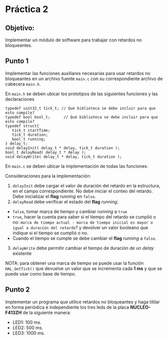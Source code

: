 # Práctica 2

## Objetivo:
Implementar un módulo de software para trabajar con retardos no bloqueantes. 

## Punto 1
Implementar las funciones auxiliares necesarias para usar retardos no bloqueantes en un archivo fuente `main.c` con su correspondiente archivo de cabecera `main.h`.

En `main.h` se deben ubicar los prototipos de las siguientes funciones y las declaraciones

```
typedef uint32_t tick_t; // Qué biblioteca se debe incluir para que esto compile?
typedef bool bool_t;	  // Qué biblioteca se debe incluir para que esto compile?
typedef struct{
   tick_t startTime;
   tick_t duration;
   bool_t running;
} delay_t;
void delayInit( delay_t * delay, tick_t duration );
bool_t delayRead( delay_t * delay );
void delayWrite( delay_t * delay, tick_t duration );
```

En `main.c` se deben ubicar la implementación de todas las funciones:

Consideraciones para la implementación:

1.	`delayInit` debe cargar el valor de duración del retardo en la estructura, en el campo correspondiente. No debe iniciar el conteo del retardo. Debe inicializar el **flag** *running* en `false`.
2.	`delayRead` debe verificar el estado del **flag** *running*.
   - `false`, tomar marca de tiempo y cambiar *running* a `true` 
   - `true`, hacer la cuenta para saber si el tiempo del retardo se cumplió o no:
     `marca de tiempo actual - marca de tiempo inicial es mayor o igual a duración del retardo`?
         y devolver un valor booleano que indique si el tiempo se cumplió o no.
   - Cuando el tiempo se cumple se debe cambiar el **flag** *running* a `false`.
3.	`delayWrite` debe permitir cambiar el tiempo de duración de un *delay* existente

NOTA: para obtener una marca de tiempo se puede usar la función `HAL_GetTick()` que devuelve un valor que se incrementa cada **1 ms** y que se puede usar como base de tiempo.

## Punto 2
Implementar un programa que utilice retardos no bloqueantes y haga titilar en forma periódica e independiente los tres leds de la placa **NUCLEO-F413ZH** de la siguiente manera:

* LED1: 100 ms. 
* LED2: 500 ms.
* LED3: 1000 ms.
